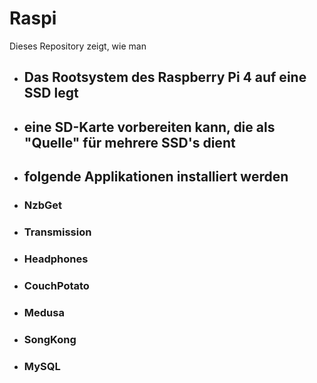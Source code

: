 # Raspi
Dieses Repository zeigt, wie man 

- ## Das Rootsystem des Raspberry Pi 4 auf eine SSD legt
- ## eine SD-Karte vorbereiten kann, die als "Quelle" für mehrere SSD's dient
- ## folgende Applikationen installiert werden

- ### NzbGet
- ### Transmission
- ### Headphones
- ### CouchPotato
- ### Medusa
- ### SongKong
- ### MySQL


